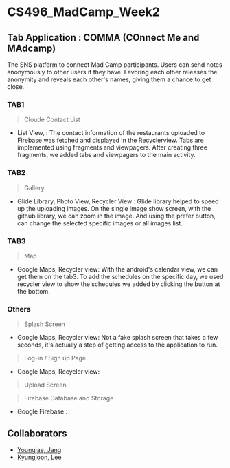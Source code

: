 # CS496_MadCamp_Week2

## Tab Application : COMMA (COnnect Me and MAdcamp)
The SNS platform to connect Mad Camp participants. Users can send notes anonymously to other users if they have. Favoring each other releases the anonymity and reveals each other's names, giving them a chance to get close.


### TAB1

> Cloude Contact List

* List View,  : The contact information of the restaurants uploaded to Firebase was fetched and displayed in the Recyclerview. Tabs are implemented using fragments and viewpagers. After creating three fragments, we added tabs and viewpagers to the main activity.

### TAB2

> Gallery

* Glide Library, Photo View, Recycler View : Glide library helped to speed up the uploading images. 
On the single image show screen, with the github library, we can zoom in the image. And using the prefer button, can change the selected specific images or all images list.


### TAB3

> Map

* Google Maps, Recycler view: With the android's calendar view, we can get them on the tab3. To add the schedules on the specific day, we used recycler view to show the schedules we added by clicking the button at the bottom. 


### Others

> Splash Screen
* Google Maps, Recycler view: Not a fake splash screen that takes a few seconds, it's actually a step of getting access to the application to run.

> Log-in / Sign up Page
* Google Maps, Recycler view: 

> Upload Screen

> Firebase Database and Storage
* Google Firebase : 





## Collaborators
* [Youngjae, Jang](https://github.com/youngjae99)
* [Kyungjoon, Lee](https://github.com/oct301)
